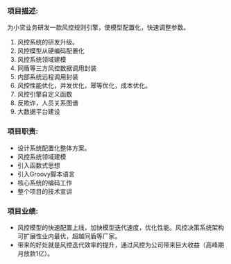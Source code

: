 ### 项目描述: 
为小贷业务研发一款风控规则引擎，使模型配置化，快速调整参数。
1. 风控系统的研发升级。
2. 风控模型从硬编码配置化
3. 风控系统领域建模
4. 同盾等三方风控数据调用封装
5. 内部系统远程调用封装
6. 风控性能优化，并发优化，幂等优化，成本优化。
7. 风控引擎自定义函数
8. 反欺诈，人员关系图谱
9. 大数据平台建设

### 项目职责:
* 设计系统配置化整体方案。
* 风控系统领域建模
* 引入函数式思想
* 引入Groovy脚本语言
* 核心系统的编码工作
* 整个项目的技术宣讲

### 项目业绩:  
* 风控模型的快速配置上线，加快模型迭代速度，优化性能。风控决策系统架构可扩展性业内最优，超越同盾等厂家。
* 带来的好处就是风控迭代效率的提升，通过风控为公司带来巨大收益（高峰期月放款1亿）。